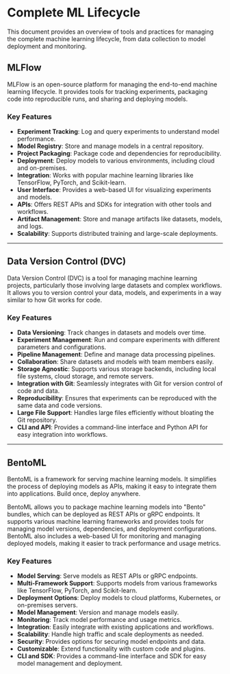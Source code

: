 # Complete ML Lifecycle

This document provides an overview of tools and practices for managing the complete machine learning lifecycle, from data collection to model deployment and monitoring.

## MLFlow

MLFlow is an open-source platform for managing the end-to-end machine learning lifecycle. It provides tools for tracking experiments, packaging code into reproducible runs, and sharing and deploying models.

### Key Features
- **Experiment Tracking**: Log and query experiments to understand model performance.
- **Model Registry**: Store and manage models in a central repository.              
- **Project Packaging**: Package code and dependencies for reproducibility.
- **Deployment**: Deploy models to various environments, including cloud and on-premises.
- **Integration**: Works with popular machine learning libraries like TensorFlow, PyTorch, and Scikit-learn.
- **User Interface**: Provides a web-based UI for visualizing experiments and models.
- **APIs**: Offers REST APIs and SDKs for integration with other tools and workflows.
- **Artifact Management**: Store and manage artifacts like datasets, models, and logs.
- **Scalability**: Supports distributed training and large-scale deployments.

---

## Data Version Control (DVC)

Data Version Control (DVC) is a tool for managing machine learning projects, particularly those involving large datasets and complex workflows. It allows you to version control your data, models, and experiments in a way similar to how Git works for code.

### Key Features
- **Data Versioning**: Track changes in datasets and models over time.
- **Experiment Management**: Run and compare experiments with different parameters and configurations.
- **Pipeline Management**: Define and manage data processing pipelines.
- **Collaboration**: Share datasets and models with team members easily.
- **Storage Agnostic**: Supports various storage backends, including local file systems, cloud storage, and remote servers.
- **Integration with Git**: Seamlessly integrates with Git for version control of code and data.
- **Reproducibility**: Ensures that experiments can be reproduced with the same data and code versions.
- **Large File Support**: Handles large files efficiently without bloating the Git repository.
- **CLI and API**: Provides a command-line interface and Python API for easy integration into workflows.

---

## BentoML

BentoML is a framework for serving machine learning models. It simplifies the process of deploying models as APIs, making it easy to integrate them into applications.
Build once, deploy anywhere.

BentoML allows you to package machine learning models into "Bento" bundles, which can be deployed as REST APIs or gRPC endpoints. It supports various machine learning frameworks and provides tools for managing model versions, dependencies, and deployment configurations.
BentoML also includes a web-based UI for monitoring and managing deployed models, making it easier to track performance and usage metrics.




### Key Features
- **Model Serving**: Serve models as REST APIs or gRPC endpoints.
- **Multi-Framework Support**: Supports models from various frameworks like TensorFlow, PyTorch, and Scikit-learn.
- **Deployment Options**: Deploy models to cloud platforms, Kubernetes, or on-premises servers.
- **Model Management**: Version and manage models easily.   
- **Monitoring**: Track model performance and usage metrics.
- **Integration**: Easily integrate with existing applications and workflows.
- **Scalability**: Handle high traffic and scale deployments as needed.
- **Security**: Provides options for securing model endpoints and data.
- **Customizable**: Extend functionality with custom code and plugins.
- **CLI and SDK**: Provides a command-line interface and SDK for easy model management and deployment.

